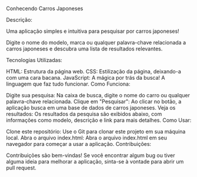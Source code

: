 Conhecendo Carros Japoneses

Descrição:

Uma aplicação simples e intuitiva para pesquisar por carros japoneses!

Digite o nome do modelo, marca ou qualquer palavra-chave relacionada a carros japoneses e descubra uma lista de resultados relevantes.

Tecnologias Utilizadas:

HTML: Estrutura da página web.
CSS: Estilização da página, deixando-a com uma cara bacana.
JavaScript: A mágica por trás da busca! A linguagem que faz tudo funcionar.
Como Funciona:

Digite sua pesquisa: Na caixa de busca, digite o nome do carro ou qualquer palavra-chave relacionada.
Clique em "Pesquisar": Ao clicar no botão, a aplicação busca em uma base de dados de carros japoneses.
Veja os resultados: Os resultados da pesquisa são exibidos abaixo, com informações como modelo, descrição e link para mais detalhes.
Como Usar:

Clone este repositório: Use o Git para clonar este projeto em sua máquina local.
Abra o arquivo index.html: Abra o arquivo index.html em seu navegador para começar a usar a aplicação.
Contribuições:

Contribuições são bem-vindas! Se você encontrar algum bug ou tiver alguma ideia para melhorar a aplicação, sinta-se à vontade para abrir um pull request.
